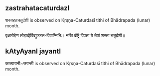 ## zastrahatacaturdazI

शस्त्रहतचतुर्दशी is observed on Kṛṣṇa-Caturdaśī tithi of Bhādrapada (lunar) month.



वृक्षारोहेण लोहाद्यैर्विद्युज्जल-विषाग्निभिः।
 नखि दंष्ट्रि विपन्ना ये तेषां शस्ता चतुर्दशी॥

## kAtyAyanI jayantI

कात्यायनी~जयन्ती is observed on Kṛṣṇa-Caturdaśī tithi of Bhādrapada (lunar) month.



